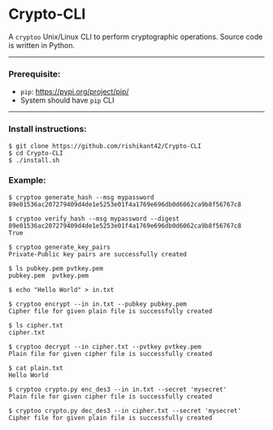 # Crypto-CLI

A `cryptoo` Unix/Linux CLI to perform cryptographic operations. Source code is written in Python.

---

### Prerequisite:
* `pip`: https://pypi.org/project/pip/
* System should have `pip` CLI

---

### Install instructions:
```
$ git clone https://github.com/rishikant42/Crypto-CLI
$ cd Crypto-CLI
$ ./install.sh
```

### Example:

```
$ cryptoo generate_hash --msg mypassword
89e01536ac207279409d4de1e5253e01f4a1769e696db0d6062ca9b8f56767c8

$ cryptoo verify_hash --msg mypassword --digest 89e01536ac207279409d4de1e5253e01f4a1769e696db0d6062ca9b8f56767c8
True

$ cryptoo generate_key_pairs
Private-Public key pairs are successfully created

$ ls pubkey.pem pvtkey.pem
pubkey.pem  pvtkey.pem

$ echo "Hello World" > in.txt

$ cryptoo encrypt --in in.txt --pubkey pubkey.pem
Cipher file for given plain file is successfully created

$ ls cipher.txt
cipher.txt

$ cryptoo decrypt --in cipher.txt --pvtkey pvtkey.pem
Plain file for given cipher file is successfully created

$ cat plain.txt
Hello World

$ cryptoo crypto.py enc_des3 --in in.txt --secret 'mysecret'
Plain file for given cipher file is successfully created

$ cryptoo crypto.py dec_des3 --in cipher.txt --secret 'mysecret'
Cipher file for given plain file is successfully created

```
